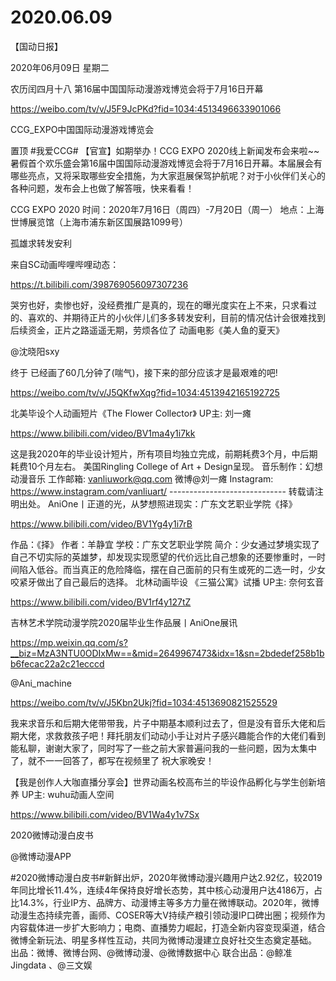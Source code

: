 # 2020.06.09

【国动日报】

2020年06月09日  星期二

农历闰四月十八
第16届中国国际动漫游戏博览会将于7月16日开幕

https://weibo.com/tv/v/J5F9JcPKd?fid=1034:4513496633901066

CCG_EXPO中国国际动漫游戏博览会              

置顶 #我爱CCG# 【官宣】如期举办！CCG EXPO 2020线上新闻发布会来啦~~
暑假首个欢乐盛会第16届中国国际动漫游戏博览会将于7月16日开幕。本届展会有哪些亮点，又将采取哪些安全措施，为大家逛展保驾护航呢？对于小伙伴们关心的各种问题，发布会上也做了解答哦，快来看看！

CCG EXPO 2020
时间：2020年7月16日（周四）-7月20日（周一）
地点：上海世博展览馆（上海市浦东新区国展路1099号）


孤雄求转发安利

来自SC动画哔哩哔哩动态：

https://t.bilibili.com/398769056097307236

 哭穷也好，卖惨也好，没经费推广是真的，现在的曝光度实在上不来，只求看过的、喜欢的、并期待正片的小伙伴儿们多多转发安利，目前的情况估计会很难找到后续资金，正片之路遥遥无期，劳烦各位了
动画电影《美人鱼的夏天》 

@沈晓阳sxy                            

终于  已经画了60几分钟了(喘气)，接下来的部分应该才是最艰难的吧!

https://weibo.com/tv/v/J5QKfwXqg?fid=1034:4513942165192725


北美毕设个人动画短片《The Flower Collector》 UP主: 刘一瘫

https://www.bilibili.com/video/BV1ma4y1i7kk

这是我2020年的毕业设计短片，所有项目均独立完成，前期耗费3个月，中后期耗费10个月左右。 美国Ringling College of Art + Design呈现。 音乐制作：幻想动漫音乐 工作邮箱: vanliuwork@qq.com 微博@刘一瘫 Instagram: https://www.instagram.com/vanliuart/ ----------------------------- 转载请注明出处。
AniOne丨正道的光，从梦想照进现实：广东文艺职业学院《择》

https://www.bilibili.com/video/BV1Yg4y1i7rB

作品：《择》 作者：羊静宜 学校：广东文艺职业学院 简介：少女通过梦境实现了自己不切实际的英雄梦，却发现实现愿望的代价远比自己想象的还要惨重时，一时间陷入低谷。而当真正的危险降临，摆在自己面前的只有生或死的二选一时，少女咬紧牙做出了自己最后的选择。
北林动画毕设 《三猫公寓》试播 UP主: 奈何玄音

https://www.bilibili.com/video/BV1rf4y127tZ


吉林艺术学院动漫学院2020届毕业生作品展丨AniOne展讯

https://mp.weixin.qq.com/s?__biz=MzA3NTU0ODIxMw==&mid=2649967473&idx=1&sn=2bdedef258b1bb6fecac22a2c21ecccd

@Ani_machine  

https://weibo.com/tv/v/J5Kbn2Ukj?fid=1034:4513690821525529

我来求音乐和后期大佬带带我，片子中期基本顺利过去了，但是没有音乐大佬和后期大佬，求救救孩子吧！拜托朋友们动动小手让对片子感兴趣能合作的大佬们看到能私聊，谢谢大家了，同时写了一些之前大家普遍问我的一些问题，因为太集中了，就不一一回答了，都写在视频里了 祝大家晚安！


【我是创作人大咖直播分享会】世界动画名校高布兰的毕设作品孵化与学生创新培养 UP主: wuhu动画人空间

https://www.bilibili.com/video/BV1Wa4y1v7Sx



2020微博动漫白皮书

@微博动漫APP      

#2020微博动漫白皮书#新鲜出炉，2020年微博动漫兴趣用户达2.92亿，较2019年同比增长11.4%，连续4年保持良好增长态势，其中核心动漫用户达4186万，占比14.3%，行业IP方、品牌方、动漫博主等多方力量在微博联动。2020年，微博动漫生态持续完善，画师、COSER等大V持续产粮引领动漫IP口碑出圈；视频作为内容载体进一步扩大影响力；电商、直播势力崛起，打造全新内容变现渠道，结合微博全新玩法、明星多样性互动，共同为微博动漫建立良好社交生态奠定基础。
出品：微博、微博台网、@微博动漫、@微博数据中心
联合出品：@鲸准Jingdata 、@三文娱

 





